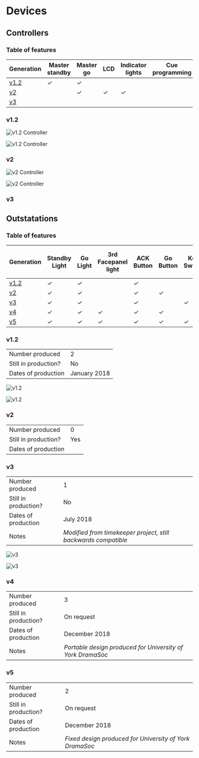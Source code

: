 # Devices
## Controllers
### Table of features
| Generation | Master standby | Master go | LCD | Indicator lights | Cue programming | USB Link |
| --- | --- | --- | --- | --- | --- | --- |
| [v1.2](#v1.2) | ✓ | ✓ |  | | | |
| [v2](#v2) | | ✓ | ✓ | ✓ | | |
| [v3](#v3) | | | | | | ✓ |
### v1.2

![v1.2 Controller](images/v1%20master%20(2).jpg)

![v1.2 Controller](images/v1%20master%20(1).jpg)

### v2
![v2 Controller](images/v2%20master%20(1).jpg)

![v2 Controller](images/v2%20master%20(2).jpg)
### v3
## Outstatations
### Table of features
| Generation | Standby Light | Go Light | 3rd Facepanel light | ACK Button | Go Button | Key Switch | Emergency Stop | 3rd Facepanel Button | Light up GO Button | Light up ACK Button |
| --- | --- | --- |--- | --- | --- | --- | --- | --- | --- | --- |
| [v1.2](#v1.2-1) | ✓ |  ✓ | | ✓ |   |   |  |  | ✓  |  ✓ | 
| [v2](#v2-1) | ✓ |  ✓ | |  ✓ |  ✓ |  |  |  | ✓  | ✓ |  |  ✓ |  ✓ | 
| [v3](#v3-1) | ✓ |   ✓ |  | ✓ |  | ✓  | ✓ |  |  | ✓ | 
| [v4](#v4)  | ✓ |  ✓ | ✓ | ✓ |  ✓ |  | |  ✓ |  | | 
| [v5](#v5)  | ✓ |  ✓ | ✓ | ✓ |  ✓ |  ✓ | |  ✓ |  | | 
### v1.2

| | |
|---|---|
| Number produced | 2 |
| Still in production? | No |
| Dates of production | January 2018 |

![v1.2](images/v1%20(2).jpg)

![v1.2](images/v1%20(1).jpg)

### v2

| | |
|---|---|
| Number produced | 0 |
| Still in production? | Yes |
| Dates of production | |

### v3

| | |
|---|---|
| Number produced | 1 |
| Still in production? | No |
| Dates of production | July 2018 |
| Notes | *Modified from timekeeper project, still backwards compatible* |

![v3](images/v3%20(2).jpg)

![v3](images/v3%20(1).jpg)

### v4

| | |
|---|---|
| Number produced | 3 |
| Still in production? | On request |
| Dates of production | December 2018 |
| Notes | *Portable design produced for University of York DramaSoc* | 

### v5

| | |
|---|---|
| Number produced | 2 |
| Still in production? | On request |
| Dates of production | December 2018 |
| Notes | *Fixed design produced for University of York DramaSoc* | 
